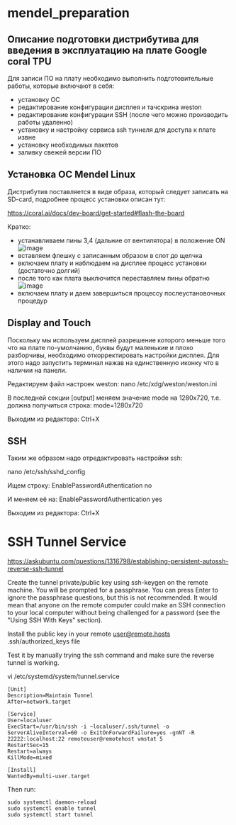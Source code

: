# mendel_preparation

## Описание подготовки дистрибутива для введения в эксплуатацию на плате Google coral TPU

Для записи ПО на плату необходимо выполнить подготовительные работы, которые включают в себя:
- установку ОС
- редактирование конфигурации дисплея и тачскрина weston
- редактирование конфигурации SSH (после чего можно производить работы удаленно)
- установку и настройку сервиса ssh туннеля для доступа к плате извне
- установку необходимых пакетов
- заливку свежей версии ПО

## Установка ОС Mendel Linux

Дистрибутив поставляется в виде образа, который следует записать на SD-card, подробнее процесс установки описан тут:

https://coral.ai/docs/dev-board/get-started#flash-the-board

Кратко: 
- устанавливаем пины 3,4 (дальние от вентилятора) в положение ON
![image](https://user-images.githubusercontent.com/79811164/168913322-d1c59bb0-f0c7-47f5-9f94-d3793eca2274.png)
- вставляем флешку с записанным образом в слот до щелчка
- включаем плату и наблюдаем на дисплее процесс установки (достаточно долгий)
- после того как плата выключится переставляем пины обратно
![image](https://user-images.githubusercontent.com/79811164/168913566-2791b2ec-a91d-443e-bbba-88794d5b79e0.png)
- включаем плату и даем завершиться процессу послеустановочных процедур


## Display and Touch

Поскольку мы используем дисплей разрешение которого меньше того что на плате по-умолчанию, буквы будут маленькие и плохо разборчивы, необходимо откорректировать настройки дисплея. Для этого надо запустить терминал нажав на единственную иконку что в наличии на панели.

Редактируем файл настроек weston:
nano /etc/xdg/weston/weston.ini

В последней секции [output] меняем значение mode на 1280x720, т.е. должна получиться строка:
mode=1280x720

Выходим из редактора: Ctrl+X

## SSH

Таким же образом надо отредактировать настройки ssh: 

nano /etc/ssh/sshd_config

Ищем строку: EnablePasswordAuthentication no

И меняем её на: EnablePasswordAuthentication yes

Выходим из редактора: Ctrl+X

# SSH Tunnel Service

https://askubuntu.com/questions/1316798/establishing-persistent-autossh-reverse-ssh-tunnel

Create the tunnel private/public key using ssh-keygen on the remote machine. You will be prompted for a passphrase. You can press Enter to ignore the passphrase questions, but this is not recommended. It would mean that anyone on the remote computer could make an SSH connection to your local computer without being challenged for a password (see the "Using SSH With Keys" section).

Install the public key in your remote user@remote.hosts .ssh/authorized_keys file

Test it by manually trying the ssh command and make sure the reverse tunnel is working.

vi /etc/systemd/system/tunnel.service

```
[Unit]
Description=Maintain Tunnel
After=network.target

[Service]
User=localuser
ExecStart=/usr/bin/ssh -i ~localuser/.ssh/tunnel -o ServerAliveInterval=60 -o ExitOnForwardFailure=yes -gnNT -R 22222:localhost:22 remoteuser@remotehost vmstat 5
RestartSec=15
Restart=always
KillMode=mixed

[Install]
WantedBy=multi-user.target
```

Then run:

```
sudo systemctl daemon-reload
sudo systemctl enable tunnel
sudo systemctl start tunnel
```

